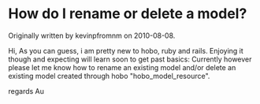 # How do I rename or delete a model?

Originally written by kevinpfromnm on 2010-08-08.

Hi,
As you can guess, i am pretty new to hobo, ruby and rails. Enjoying it
though and expecting will learn soon to get past basics:
Currently however please let me know how to rename an existing model
and/or delete an existing model created through hobo
"hobo_model_resource".

regards
Au 
